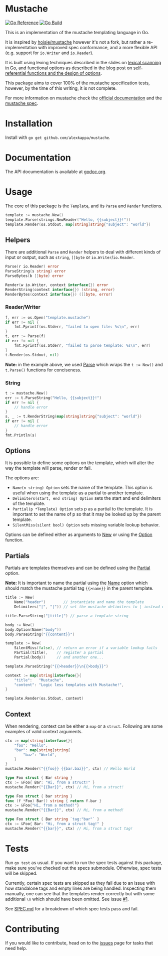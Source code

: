 # Mustache

[![Go Reference](https://pkg.go.dev/badge/github.com/alexkappa/mustache.svg)](https://pkg.go.dev/github.com/alexkappa/mustache)
[![Go Build](https://github.com/alexkappa/mustache/actions/workflows/go.yml/badge.svg)](https://github.com/alexkappa/mustache/actions/workflows/go.yml)

This is an implementation of the mustache templating language in Go.

It is inspired by [hoisie/mustache](https://github.com/hoisie/mustache) however
it's not a fork, but rather a re-implementation with improved spec conformance,
and a more flexible API (e.g. support for `io.Writer` and `io.Reader`).

It is built using lexing techniques described in the slides on [lexical scanning
in Go](https://talks.golang.org/2011/lex.slide), and functional options as
described in the blog post on [self-referential functions and the design of
options](http://commandcenter.blogspot.nl/2014/01/self-referential-functions-and-design.html).

This package aims to cover 100% of the mustache specification tests, however, by
the time of this writing, it is not complete.

For more information on mustache check the [official
documentation](http://mustache.github.io/) and the [mustache
spec](http://github.com/mustache/spec).

# Installation

Install with `go get github.com/alexkappa/mustache`.

# Documentation

The API documentation is available at
[godoc.org](https://pkg.go.dev/github.com/alexkappa/mustache).

# Usage

The core of this package is the `Template`, and its `Parse` and `Render`
functions.

```Go
template := mustache.New()
template.Parse(strings.NewReader("Hello, {{subject}}!"))
template.Render(os.Stdout, map[string]string{"subject": "world"})
```

## Helpers

There are additional `Parse` and `Render` helpers to deal with different kinds
of input or output, such as `string`, `[]byte` or `io.Writer`/`io.Reader`.

```Go
Parse(r io.Reader) error
ParseString(s string) error
ParseBytes(b []byte) error
```

```Go
Render(w io.Writer, context interface{}) error
RenderString(context interface{}) (string, error)
RenderBytes(context interface{}) ([]byte, error)
```

### Reader/Writer

```Go
f, err := os.Open("template.mustache")
if err != nil {
    fmt.Fprintf(os.Stderr, "failed to open file: %s\n", err)
}
t, err := Parse(f)
if err != nil {
    fmt.Fprintf(os.Stderr, "failed to parse template: %s\n", err)
}
t.Render(os.Stdout, nil)
```

**Note:** in the example above, we used
[Parse](https://pkg.go.dev/github.com/alexkappa/mustache#Parse) which wraps the
`t := New()` and `t.Parse()` functions for conciseness.

### String

```Go
t := mustache.New()
err := t.ParseString("Hello, {{subject}}!")
if err != nil {
    // handle error
}
s, _ := t.RenderString(map[string]string{"subject": "world"})
if err != nil {
    // handle error
}
fmt.Println(s)
```

## Options

It is possible to define some options on the template, which will alter the way
the template will parse, render or fail.

The options are:

- `Name(n string) Option` sets the name of the template. This option is useful
  when using the template as a partial to another template.
- `Delimiters(start, end string) Option` sets the start and end delimiters of
  the template.
- `Partial(p *Template) Option` sets p as a partial to the template. It is
  important to set the name of p so that it may be looked up by the parent
  template.
- `SilentMiss(silent bool) Option` sets missing variable lookup behavior.

Options can be defined either as arguments to
[New](https://pkg.go.dev/github.com/alexkappa/mustache#New) or using the
[Option](https://pkg.go.dev/github.com/alexkappa/mustache#Template.Option)
function.

## Partials

Partials are templates themselves and can be defined using the
[Partial](https://pkg.go.dev/github.com/alexkappa/mustache#Partial) option.

**Note:** It is important to name the partial using the
[Name](https://pkg.go.dev/github.com/alexkappa/mustache#Name) option which should
match the mustache partial tag `{{>name}}` in the parent template.

```Go
title := New(
    Name("header")        // instantiate and name the template
    Delimiters("|", "|")) // set the mustache delimiters to | instead of {{

title.ParseString("|title|") // parse a template string

body := New()
body.Option(Name("body"))
body.ParseString("{{content}}")

template := New(
    SilentMiss(false), // return an error if a variable lookup fails
    Partial(title),    // register a partial
    Partial(body))     // and another one...

template.ParseString("{{>header}}\n{{>body}}")

context := map[string]interface{}{
    "title":   "Mustache",
    "content": "Logic less templates with Mustache!",
}

template.Render(os.Stdout, context)
```

## Context

When rendering, context can be either a `map` or a `struct`. Following are some
examples of valid context arguments.

```Go
ctx := map[string]interface{}{
    "foo": "Hello",
    "bar": map[string]string{
        "baz": "World",
    }
}
mustache.Render("{{foo}} {{bar.baz}}", ctx) // Hello World
```

```Go
type Foo struct { Bar string }
ctx := &Foo{ Bar: "Hi, from a struct!" }
mustache.Render("{{Bar}}", ctx) // Hi, from a struct!
```

```Go
type Foo struct { bar string }
func (f *Foo) Bar() string { return f.bar }
ctx := &Foo{"Hi, from a method!"}
mustache.Render("{{Bar}}", ctx) // Hi, from a method!
```

```Go
type Foo struct { Bar string `tag:"bar"` }
ctx := &Foo{ Bar: "Hi, from a struct tag!" }
mustache.Render("{{bar}}", ctx) // Hi, from a struct tag!
```

# Tests

Run `go test` as usual. If you want to run the spec tests against this package,
make sure you've checked out the specs submodule. Otherwise, spec tests will be
skipped.

Currently, certain spec tests are skipped as they fail due to an issue with how
standalone tags and empty lines are being handled. Inspecting them manually, one
can see that the templates render correctly but with some additional `\n` which
should have been omitted. See issue
[#1](http://github.com/alexkappa/mustache/issues/1).

See [SPEC.md](https://github.com/alexkappa/mustache/blob/master/SPEC.md) for a
breakdown of which spec tests pass and fail.

# Contributing

If you would like to contribute, head on to the
[issues](https://github.com/alexkappa/mustache/issues) page for tasks that need
help.
